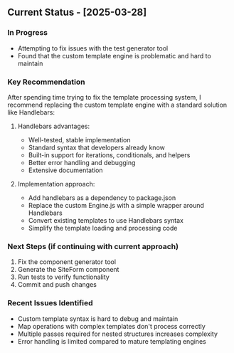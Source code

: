 ## Current Status - [2025-03-28]

### In Progress
- Attempting to fix issues with the test generator tool
- Found that the custom template engine is problematic and hard to maintain

### Key Recommendation
After spending time trying to fix the template processing system, I recommend replacing the custom template engine with a standard solution like Handlebars:

1. Handlebars advantages:
   - Well-tested, stable implementation
   - Standard syntax that developers already know
   - Built-in support for iterations, conditionals, and helpers
   - Better error handling and debugging
   - Extensive documentation

2. Implementation approach:
   - Add handlebars as a dependency to package.json
   - Replace the custom Engine.js with a simple wrapper around Handlebars
   - Convert existing templates to use Handlebars syntax
   - Simplify the template loading and processing code

### Next Steps (if continuing with current approach)
1. Fix the component generator tool
2. Generate the SiteForm component
3. Run tests to verify functionality
4. Commit and push changes

### Recent Issues Identified
- Custom template syntax is hard to debug and maintain
- Map operations with complex templates don't process correctly
- Multiple passes required for nested structures increases complexity
- Error handling is limited compared to mature templating engines
